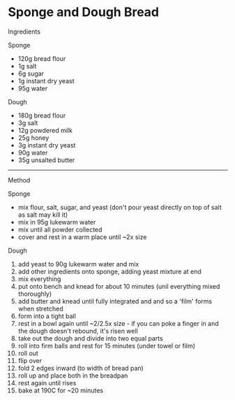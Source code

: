 # Sponge and Dough Bread

Ingredients

Sponge

-   120g bread flour
-   1g salt
-   6g sugar
-   1g instant dry yeast
-   95g water

Dough

-   180g bread flour
-   3g salt
-   12g powdered milk
-   25g honey
-   3g instant dry yeast
-   90g water
-   35g unsalted butter

--------------------------------------------------------------------------------

Method

Sponge

-   mix flour, salt, sugar, and yeast (don't pour yeast directly on top of salt
    as salt may kill it)
-   mix in 95g lukewarm water
-   mix until all powder collected
-   cover and rest in a warm place until \~2x size

Dough

1.  add yeast to 90g lukewarm water and mix
2.  add other ingredients onto sponge, adding yeast mixture at end
3.  mix everything
4.  put onto bench and knead for about 10 minutes (unil everything mixed
    thoroughly)
5.  add butter and knead until fully integrated and and so a 'film' forms when
    stretched
6.  form into a tight ball
7.  rest in a bowl again until \~2/2.5x size - if you can poke a finger in and
    the dough doesn't rebound, it's risen well
8.  take out the dough and divide into two equal parts
9.  roll into firm balls and rest for 15 minutes (under towel or film)
10. roll out
11. flip over
12. fold 2 edges inward (to width of bread pan)
13. roll up and place both in the breadpan
14. rest again until rises
15. bake at 190C for \~20 minutes
